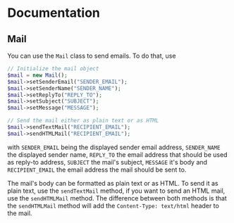 # Documentation
## Mail
You can use the ``Mail`` class to send emails. To do that, use
```php
// Initialize the mail object
$mail = new Mail();
$mail->setSenderEmail("SENDER_EMAIL");
$mail->setSenderName("SENDER_NAME");
$mail->setReplyTo("REPLY_TO");
$mail->setSubject("SUBJECT");
$mail->setMessage("MESSAGE");

// Send the mail either as plain text or as HTML
$mail->sendTextMail("RECIPIENT_EMAIL");
$mail->sendHTMLMail("RECIPIENT_EMAIL");
```
with ``SENDER_EMAIL`` being the displayed sender email address, ``SENDER_NAME`` the displayed sender name, ``REPLY_TO`` the email address that should be used as reply-to address, ``SUBJECT`` the mail's subject, ``MESSAGE`` it's body and ``RECIPIENT_EMAIL`` the email address the mail should be sent to.

The mail's body can be formatted as plain text or as HTML. To send it as plain text, use the ``sendTextMail`` method, if you want to send an HTML mail, use the ``sendHTMLMail`` method. The difference between both methods is that the ``sendHTMLMail`` method will add the ``Content-Type: text/html`` header to the mail.